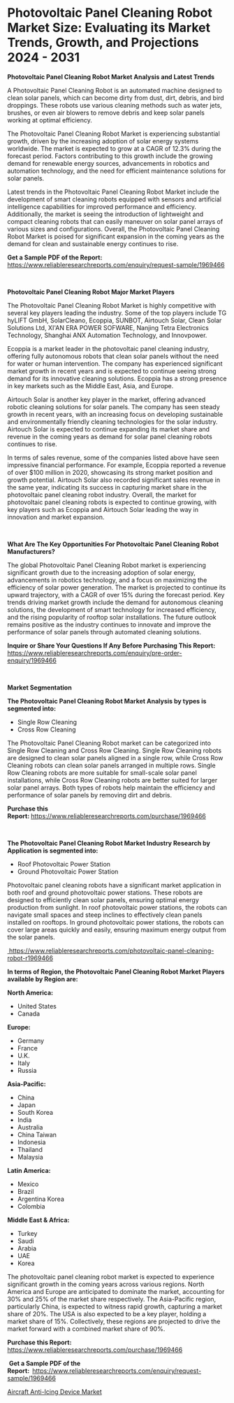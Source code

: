 <p><h1>Photovoltaic Panel Cleaning Robot Market Size: Evaluating its Market Trends, Growth, and Projections 2024 - 2031</h1></p><p><strong>Photovoltaic Panel Cleaning Robot Market Analysis and Latest Trends</strong></p>
<p><p>A Photovoltaic Panel Cleaning Robot is an automated machine designed to clean solar panels, which can become dirty from dust, dirt, debris, and bird droppings. These robots use various cleaning methods such as water jets, brushes, or even air blowers to remove debris and keep solar panels working at optimal efficiency.</p><p>The Photovoltaic Panel Cleaning Robot Market is experiencing substantial growth, driven by the increasing adoption of solar energy systems worldwide. The market is expected to grow at a CAGR of 12.3% during the forecast period. Factors contributing to this growth include the growing demand for renewable energy sources, advancements in robotics and automation technology, and the need for efficient maintenance solutions for solar panels.</p><p>Latest trends in the Photovoltaic Panel Cleaning Robot Market include the development of smart cleaning robots equipped with sensors and artificial intelligence capabilities for improved performance and efficiency. Additionally, the market is seeing the introduction of lightweight and compact cleaning robots that can easily maneuver on solar panel arrays of various sizes and configurations. Overall, the Photovoltaic Panel Cleaning Robot Market is poised for significant expansion in the coming years as the demand for clean and sustainable energy continues to rise.</p></p>
<p><strong>Get a Sample PDF of the Report:&nbsp;</strong> <a href="https://www.reliableresearchreports.com/enquiry/request-sample/1969466">https://www.reliableresearchreports.com/enquiry/request-sample/1969466</a></p>
<p>&nbsp;</p>
<p><strong>Photovoltaic Panel Cleaning Robot Major Market Players</strong></p>
<p><p>The Photovoltaic Panel Cleaning Robot Market is highly competitive with several key players leading the industry. Some of the top players include TG hyLIFT GmbH, SolarCleano, Ecoppia, SUNBOT, Airtouch Solar, Clean Solar Solutions Ltd, XI'AN ERA POWER SOFWARE, Nanjing Tetra Electronics Technology, Shanghai ANX Automation Technology, and Innovpower.</p><p>Ecoppia is a market leader in the photovoltaic panel cleaning industry, offering fully autonomous robots that clean solar panels without the need for water or human intervention. The company has experienced significant market growth in recent years and is expected to continue seeing strong demand for its innovative cleaning solutions. Ecoppia has a strong presence in key markets such as the Middle East, Asia, and Europe.</p><p>Airtouch Solar is another key player in the market, offering advanced robotic cleaning solutions for solar panels. The company has seen steady growth in recent years, with an increasing focus on developing sustainable and environmentally friendly cleaning technologies for the solar industry. Airtouch Solar is expected to continue expanding its market share and revenue in the coming years as demand for solar panel cleaning robots continues to rise.</p><p>In terms of sales revenue, some of the companies listed above have seen impressive financial performance. For example, Ecoppia reported a revenue of over $100 million in 2020, showcasing its strong market position and growth potential. Airtouch Solar also recorded significant sales revenue in the same year, indicating its success in capturing market share in the photovoltaic panel cleaning robot industry. Overall, the market for photovoltaic panel cleaning robots is expected to continue growing, with key players such as Ecoppia and Airtouch Solar leading the way in innovation and market expansion.</p></p>
<p>&nbsp;</p>
<p><strong>What Are The Key Opportunities For Photovoltaic Panel Cleaning Robot Manufacturers?</strong></p>
<p><p>The global Photovoltaic Panel Cleaning Robot market is experiencing significant growth due to the increasing adoption of solar energy, advancements in robotics technology, and a focus on maximizing the efficiency of solar power generation. The market is projected to continue its upward trajectory, with a CAGR of over 15% during the forecast period. Key trends driving market growth include the demand for autonomous cleaning solutions, the development of smart technology for increased efficiency, and the rising popularity of rooftop solar installations. The future outlook remains positive as the industry continues to innovate and improve the performance of solar panels through automated cleaning solutions.</p></p>
<p><strong>Inquire or Share Your Questions If Any Before Purchasing This Report:</strong> <a href="https://www.reliableresearchreports.com/enquiry/pre-order-enquiry/1969466">https://www.reliableresearchreports.com/enquiry/pre-order-enquiry/1969466</a></p>
<p>&nbsp;</p>
<p><strong>Market Segmentation</strong></p>
<p><strong>The Photovoltaic Panel Cleaning Robot Market Analysis by types is segmented into:</strong></p>
<p><ul><li>Single Row Cleaning</li><li>Cross Row Cleaning</li></ul></p>
<p><p>The Photovoltaic Panel Cleaning Robot market can be categorized into Single Row Cleaning and Cross Row Cleaning. Single Row Cleaning robots are designed to clean solar panels aligned in a single row, while Cross Row Cleaning robots can clean solar panels arranged in multiple rows. Single Row Cleaning robots are more suitable for small-scale solar panel installations, while Cross Row Cleaning robots are better suited for larger solar panel arrays. Both types of robots help maintain the efficiency and performance of solar panels by removing dirt and debris.</p></p>
<p><strong>Purchase this Report:&nbsp;</strong><a href="https://www.reliableresearchreports.com/purchase/1969466">https://www.reliableresearchreports.com/purchase/1969466</a></p>
<p>&nbsp;</p>
<p><strong>The Photovoltaic Panel Cleaning Robot Market Industry Research by Application is segmented into:</strong></p>
<p><ul><li>Roof Photovoltaic Power Station</li><li>Ground Photovoltaic Power Station</li></ul></p>
<p><p>Photovoltaic panel cleaning robots have a significant market application in both roof and ground photovoltaic power stations. These robots are designed to efficiently clean solar panels, ensuring optimal energy production from sunlight. In roof photovoltaic power stations, the robots can navigate small spaces and steep inclines to effectively clean panels installed on rooftops. In ground photovoltaic power stations, the robots can cover large areas quickly and easily, ensuring maximum energy output from the solar panels.</p></p>
<p><a href="https://www.reliableresearchreports.com/photovoltaic-panel-cleaning-robot-r1969466">&nbsp;https://www.reliableresearchreports.com/photovoltaic-panel-cleaning-robot-r1969466</a></p>
<p><strong>In terms of Region, the Photovoltaic Panel Cleaning Robot Market Players available by Region are:</strong></p>
<p>
    <p> <strong> North America: </strong>
        <ul>
            <li>United States</li>
            <li>Canada</li>
        </ul>
        </p> 
    <p> <strong> Europe: </strong>
        <ul>
            <li>Germany</li>
            <li>France</li>
            <li>U.K.</li>
            <li>Italy</li>
            <li>Russia</li>
        </ul>
        </p> 
    <p> <strong> Asia-Pacific: </strong>
        <ul>
            <li>China</li>
            <li>Japan</li>
            <li>South Korea</li>
            <li>India</li>
            <li>Australia</li>
            <li>China Taiwan</li>
            <li>Indonesia</li>
            <li>Thailand</li>
            <li>Malaysia</li>
        </ul>
        </p> 
    <p> <strong> Latin America: </strong>
        <ul>
            <li>Mexico</li>
            <li>Brazil</li>
            <li>Argentina Korea</li>
            <li>Colombia</li>
        </ul>
        </p> 
    <p> <strong> Middle East & Africa: </strong>
        <ul>
            <li>Turkey</li>
            <li>Saudi</li>
            <li>Arabia</li>
            <li>UAE</li>
            <li>Korea</li>
        </ul>
    </p>
    </p>
<p><p>The photovoltaic panel cleaning robot market is expected to experience significant growth in the coming years across various regions. North America and Europe are anticipated to dominate the market, accounting for 30% and 25% of the market share respectively. The Asia-Pacific region, particularly China, is expected to witness rapid growth, capturing a market share of 20%. The USA is also expected to be a key player, holding a market share of 15%. Collectively, these regions are projected to drive the market forward with a combined market share of 90%.</p></p>
<p><strong>Purchase this Report: </strong><a href="https://www.reliableresearchreports.com/purchase/1969466">https://www.reliableresearchreports.com/purchase/1969466</a></p>
<p>&nbsp;<strong>Get a Sample PDF of the Report:&nbsp;&nbsp;</strong><a href="https://www.reliableresearchreports.com/enquiry/request-sample/1969466">https://www.reliableresearchreports.com/enquiry/request-sample/1969466</a></p>
<p><strong></strong></p>
<p><p><a href="https://github.com/sofayahoo2023/Market-Research-Report-List-4/blob/main/aircraft-anti-icing-device-market.md">Aircraft Anti-Icing Device Market</a></p></p>